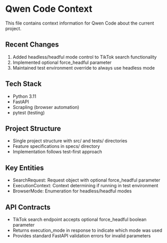 # Qwen Code Context

This file contains context information for Qwen Code about the current project.

## Recent Changes
1. Added headless/headful mode control to TikTok search functionality
2. Implemented optional force_headful parameter
3. Maintained test environment override to always use headless mode

## Tech Stack
- Python 3.11
- FastAPI
- Scrapling (browser automation)
- pytest (testing)

## Project Structure
- Single project structure with src/ and tests/ directories
- Feature specifications in specs/ directory
- Implementation follows test-first approach

## Key Entities
- SearchRequest: Request object with optional force_headful parameter
- ExecutionContext: Context determining if running in test environment
- BrowserMode: Enumeration for headless/headful modes

## API Contracts
- TikTok search endpoint accepts optional force_headful boolean parameter
- Returns execution_mode in response to indicate which mode was used
- Provides standard FastAPI validation errors for invalid parameters